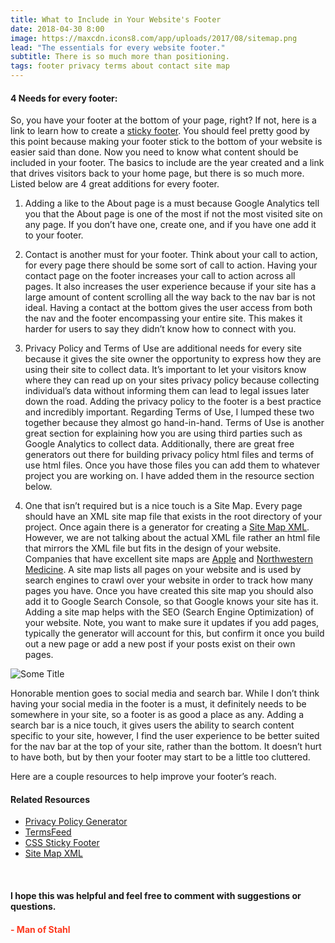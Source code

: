 ```yaml
---
title: What to Include in Your Website's Footer
date: 2018-04-30 8:00
image: https://maxcdn.icons8.com/app/uploads/2017/08/sitemap.png
lead: "The essentials for every website footer." 
subtitle: There is so much more than positioning. 
tags: footer privacy terms about contact site map
---
```

#### 4 Needs for every footer:
 
So, you have your footer at the bottom of your page, right? If not, here is a link to learn how to create a [sticky footer]( https://css-tricks.com/couple-takes-sticky-footer/). You should feel pretty good by this point because making your footer stick to the bottom of your website is easier said than done. Now you need to know what content should be included in your footer. The basics to include are the year created and a link that drives visitors back to your home page, but there is so much more. Listed below are 4 great additions for every footer. 

1.  Adding a like to the About page is a must because Google Analytics tell you that the About page is one of the most if not the most visited site on any page. If you don’t have one, create one, and if you have one add it to your footer. 

2.  Contact is another must for your footer. Think about your call to action, for every page there should be some sort of call to action. Having your contact page on the footer increases your call to action across all pages. It also increases the user experience because if your site has a large amount of content scrolling all the way back to the nav bar is not ideal. Having a contact at the bottom gives the user access from both the nav and the footer encompassing your entire site. This makes it harder for users to say they didn’t know how to connect with you.  

3.  Privacy Policy and Terms of Use are additional needs for every site because it gives the site owner the opportunity to express how they are using their site to collect data. It’s important to let your visitors know where they can read up on your sites privacy policy because collecting individual’s data without informing them can lead to legal issues later down the road. Adding the privacy policy to the footer is a best practice and incredibly important. Regarding Terms of Use, I lumped these two together because they almost go hand-in-hand. Terms of Use is another great section for explaining how you are using third parties such as Google Analytics to collect data. Additionally, there are great free generators out there for building privacy policy html files and terms of use html files. Once you have those files you can add them to whatever project you are working on. I have added them in the resource section below. 

4.  One that isn’t required but is a nice touch is a Site Map. Every page should have an XML site map file that exists in the root directory of your project. Once again there is a generator for creating a [Site Map XML](https://www.xml-sitemaps.com/). However, we are not talking about the actual XML file rather an html file that mirrors the XML file but fits in the design of your website. Companies that have excellent site maps are [Apple]( https://www.apple.com/sitemap/) and [Northwestern Medicine]( https://www.nm.org/site-map). A site map lists all pages on your website and is used by search engines to crawl over your website in order to track how many pages you have. Once you have created this site map you should also add it to Google Search Console, so that Google knows your site has it. Adding a site map helps with the SEO (Search Engine Optimization) of your website. Note, you want to make sure it updates if you add pages, typically the generator will account for this, but confirm it once you build out a new page or add a new post if your posts exist on their own pages. 

![Some Title](https://i0.wp.com/bundesligafanatic.com/wp-content/uploads/2017/12/honorable_mention.png?fit=751%2C357)

Honorable mention goes to social media and search bar. While I don’t think having your social media in the footer is a must, it definitely needs to be somewhere in your site, so a footer is as good a place as any. Adding a search bar is a nice touch, it gives users the ability to search content specific to your site, however, I find the user experience to be better suited for the nav bar at the top of your site, rather than the bottom. It doesn’t hurt to have both, but by then your footer may start to be a little too cluttered. 

Here are a couple resources to help improve your footer’s reach.
#### Related Resources
* [Privacy Policy Generator](https://privacypolicygenerator.info/)
* [TermsFeed]( https://termsfeed.com/)
* [CSS Sticky Footer]( https://css-tricks.com/couple-takes-sticky-footer/)
* [Site Map XML](https://www.xml-sitemaps.com/)

&nbsp;
#### I hope this was helpful and feel free to comment with suggestions or questions.  

#### **<span style="color:rgb(254, 57, 30)">- Man of Stahl</span>**
